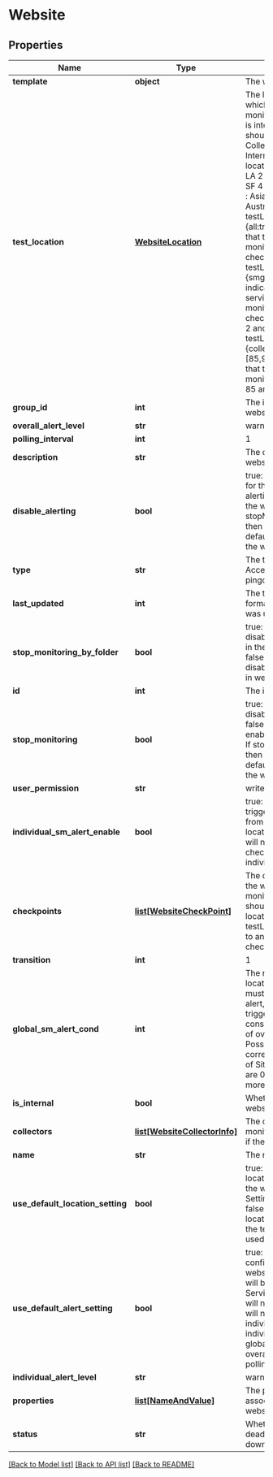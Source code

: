 # Website

## Properties
Name | Type | Description | Notes
------------ | ------------- | ------------- | -------------
**template** | **object** | The website template | [optional] 
**test_location** | [**WebsiteLocation**](WebsiteLocation.md) | The locations from which the website is monitored. If the website is internal, this field should include Collectors. If Non-Internal, possible test locations are: 1 : US - LA 2 : US - DC 3 : US - SF 4 : Europe - Dublin 5 : Asia - Singapore 6 : Australia - Sydney testLocation:\&quot;{all:true}\&quot; indicates that the service will be monitored from all checkpoint locations testLocation:\&quot;{smgIds:[1,2,3]}\&quot; indicates that the service will be monitored from checkpoint locations 1, 2 and 3 testLocation:\&quot;{collectorIds:[85,90]}\&quot; indicates that the service will be monitored by Collectors 85 and 90 | 
**group_id** | **int** | The id of the group the website is in | [optional] 
**overall_alert_level** | **str** | warn | error | critical The level of alert to trigger if the website fails the number of checks specified by transition from the test locations specified by globalSmAlertCond | [optional] 
**polling_interval** | **int** | 1 | 2 | 3 | 4 | 5 | 6 | 7 | 8 | 9 | 10 The polling interval for the website, in units of minutes. This value indicates how often the website is checked. The minimum is 1 minute, and the maximum is 10 minutes | [optional] 
**description** | **str** | The description of the website | [optional] 
**disable_alerting** | **bool** | true: alerting is disabled for the website false: alerting is enabled for the website If stopMonitoring&#x3D;true, then alerting will also by default be disabled for the website | [optional] 
**type** | **str** | The type of the website. Acceptable values are: pingcheck, webcheck | 
**last_updated** | **int** | The time (in epoch format) that the website was updated | [optional] 
**stop_monitoring_by_folder** | **bool** | true: monitoring is disabled for all services in the website&#39;s folder false: monitoring is not disabled for all services in website&#39;s folder | [optional] 
**id** | **int** | The id of the website | [optional] 
**stop_monitoring** | **bool** | true: monitoring is disabled for the website false: monitoring is enabled for the website If stopMonitoring&#x3D;true, then alerting will also by default be disabled for the website | [optional] 
**user_permission** | **str** | write | read | ack. The permission level of the user that made the API request | [optional] 
**individual_sm_alert_enable** | **bool** | true: an alert will be triggered if a check fails from an individual test location false: an alert will not be triggered if a check fails from an individual test location | [optional] 
**checkpoints** | [**list[WebsiteCheckPoint]**](WebsiteCheckPoint.md) | The checkpoints from the which the website is monitored. This object should reference each location specified in testLocation in addition to an &#39;Overall&#39; checkpoint | [optional] 
**transition** | **int** | 1 | 2 | 3 | 4 | 5 | 6 | 7 | 8 | 9 | 10 | 30 | 60 The number of checks that must fail before an alert is triggered | [optional] 
**global_sm_alert_cond** | **int** | The number of test locations that checks must fail at to trigger an alert, where the alert triggered will be consistent with the value of overallAlertLevel. Possible values and corresponding number of Site Monitor locations are 0 : all 1 : half 2 : more than one 3 : any | [optional] 
**is_internal** | **bool** | Whether or not the website is internal | [optional] 
**collectors** | [**list[WebsiteCollectorInfo]**](WebsiteCollectorInfo.md) | The collectors that are monitoring the website, if the website is internal | [optional] 
**name** | **str** | The name of the website | 
**use_default_location_setting** | **bool** | true: The checkpoint locations configured in the website Default Settings will be used false: The checkpoint locations specified in the testLocation will be used | [optional] 
**use_default_alert_setting** | **bool** | true: The alert settings configured in the website Default Settings will be used false: Service Default Settings will not be used, and you will need to specify individualSMAlertEnable, individualAlertLevel, globalSmAlertConf, overallAlertLevel and pollingInterval | [optional] 
**individual_alert_level** | **str** | warn | error | critical The level of alert to trigger if the website fails a check from an individual test location | [optional] 
**properties** | [**list[NameAndValue]**](NameAndValue.md) | The properties associated with the website | [optional] 
**status** | **str** | Whether is the website dead (the collector is down) or not | [optional] 

[[Back to Model list]](../README.md#documentation-for-models) [[Back to API list]](../README.md#documentation-for-api-endpoints) [[Back to README]](../README.md)


